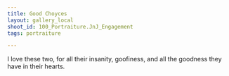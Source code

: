 ```yaml
---
title: Good Choyces
layout: gallery_local
shoot_id: 100_Portraiture.JnJ_Engagement
tags: portraiture

---
```


I love these two, for all their insanity, goofiness, and all the goodness they have in their hearts.

